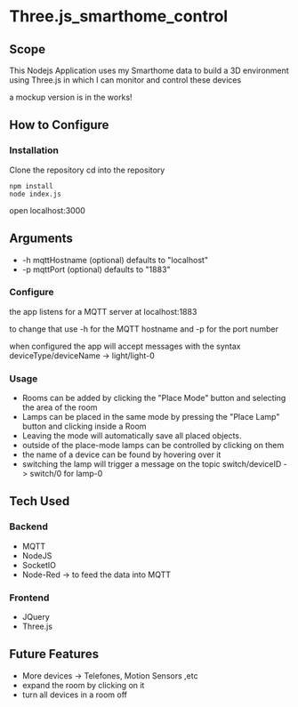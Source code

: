 # Three.js_smarthome_control

## Scope

This Nodejs Application uses my Smarthome data to build a 3D environment using Three.js in which I can monitor and control these devices

a mockup version is in the works!

## How to Configure

### Installation

Clone the repository
cd into the repository

```
npm install
node index.js
```

open localhost:3000

## Arguments

- -h mqttHostname (optional) defaults to "localhost"
- -p mqttPort (optional) defaults to "1883"

### Configure

the app listens for a MQTT server at localhost:1883

to change that use -h for the MQTT hostname and -p for the port number

when configured the app will accept messages with the syntax deviceType/deviceName -> light/light-0

### Usage

- Rooms can be added by clicking the "Place Mode" button and selecting the area of the room
- Lamps can be placed in the same mode by pressing the "Place Lamp" button and clicking inside a Room
- Leaving the mode will automatically save all placed objects.
- outside of the place-mode lamps can be controlled by clicking on them
- the name of a device can be found by hovering over it
- switching the lamp will trigger a message on the topic switch/deviceID -> switch/0 for lamp-0

## Tech Used

### Backend

- MQTT
- NodeJS
- SocketIO
- Node-Red -> to feed the data into MQTT

### Frontend

- JQuery
- Three.js

## Future Features

- More devices -> Telefones, Motion Sensors ,etc
- expand the room by clicking on it
- turn all devices in a room off
